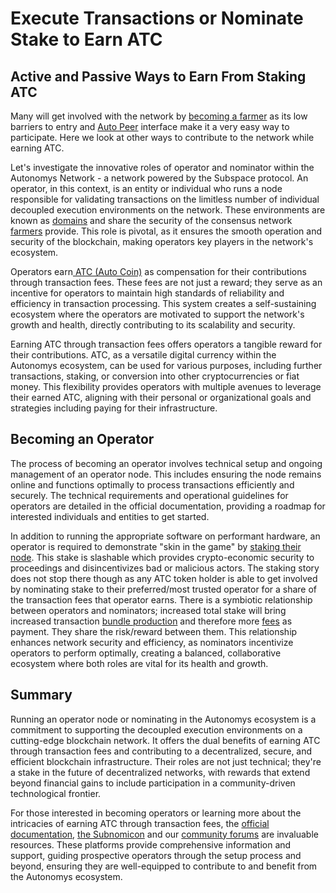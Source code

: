 # Execute Transactions or Nominate Stake to Earn ATC

## Active and Passive Ways to Earn From Staking ATC&#x20;

Many will get involved with the network by [becoming a farmer](farm-to-earn-atc.md) as its low barriers to entry and [Auto Peer](./) interface make it a very easy way to participate. Here we look at other ways to contribute to the network while earning ATC.

Let's investigate the innovative roles of operator and nominator within the Autonomys Network - a network powered by the Subspace protocol. An operator, in this context, is an entity or individual who runs a node responsible for validating transactions on the limitless number of individual decoupled execution environments on the network. These environments are known as [domains](https://subnomicon.subspace.network/docs/decex/overview#domains) and share the security of the consensus network [farmers](farm-to-earn-atc.md) provide. This role is pivotal, as it ensures the smooth operation and security of the blockchain, making operators key players in the network's ecosystem.

Operators earn[ ATC (Auto Coin)](../autonomys-network/an-introduction-to-autocoin-and-autocash.md) as compensation for their contributions through transaction fees. These fees are not just a reward; they serve as an incentive for operators to maintain high standards of reliability and efficiency in transaction processing. This system creates a self-sustaining ecosystem where the operators are motivated to support the network's growth and health, directly contributing to its scalability and security.

Earning ATC through transaction fees offers operators a tangible reward for their contributions. ATC, as a versatile digital currency within the Autonomys ecosystem, can be used for various purposes, including further transactions, staking, or conversion into other cryptocurrencies or fiat money. This flexibility provides operators with multiple avenues to leverage their earned ATC, aligning with their personal or organizational goals and strategies including paying for their infrastructure.

## Becoming an Operator

The process of becoming an operator involves technical setup and ongoing management of an operator node. This includes ensuring the node remains online and functions optimally to process transactions efficiently and securely. The technical requirements and operational guidelines for operators are detailed in the official documentation, providing a roadmap for interested individuals and entities to get started.

In addition to running the appropriate software on performant hardware, an operator is required to demonstrate "skin in the game" by [staking their node](https://subnomicon.subspace.network/docs/decex/domains/workflow#operator-staking). This stake is slashable which provides crypto-economic security to proceedings and disincentivizes bad or malicious actors. The staking story does not stop there though as any ATC token holder is able to get involved by nominating stake to their preferred/most trusted operator for a share of the transaction fees that operator earns. There is a symbiotic relationship between operators and nominators; increased total stake will bring increased transaction [bundle production](https://subnomicon.subspace.network/docs/decex/domains/workflow#bundle-production) and therefore more [fees](https://subnomicon.subspace.network/docs/decex/domains/workflow#domain-block-fees) as payment. They share the risk/reward between them. This relationship enhances network security and efficiency, as nominators incentivize operators to perform optimally, creating a balanced, collaborative ecosystem where both roles are vital for its health and growth.

## Summary

Running an operator node or nominating in the Autonomys ecosystem is a commitment to supporting the decoupled execution environments on a cutting-edge blockchain network. It offers the dual benefits of earning ATC through transaction fees and contributing to a decentralized, secure, and efficient blockchain infrastructure. Their roles are not just technical; they're a stake in the future of decentralized networks, with rewards that extend beyond financial gains to include participation in a community-driven technological frontier.

For those interested in becoming operators or learning more about the intricacies of earning ATC through transaction fees, the [official documentation](https://docs.subspace.network/), [the Subnomicon](https://subnomicon.subspace.network/) and our [community forums](https://forum.subspace.network/) are invaluable resources. These platforms provide comprehensive information and support, guiding prospective operators through the setup process and beyond, ensuring they are well-equipped to contribute to and benefit from the Autonomys ecosystem.
